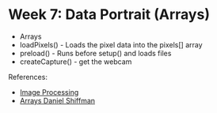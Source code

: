 
# Week 7: Data Portrait (Arrays)

* Arrays
* loadPixels() - Loads the pixel data into the pixels[] array
* preload() - Runs before setup() and loads files
* createCapture() - get the webcam


References:
* [Image Processing](https://idmnyu.github.io/p5.js-image/index.html)
* [Arrays Daniel Shiffman](http://learningprocessing.com/examples/chp09/example-09-01-array-declare)


